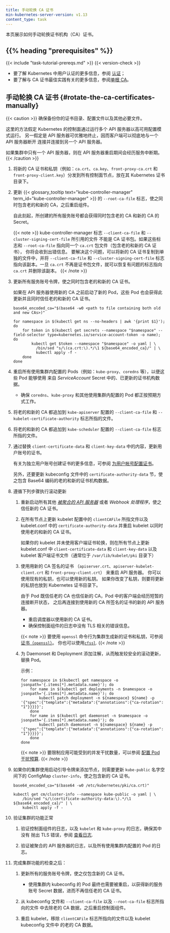 ```yaml
---
title: 手动轮换 CA 证书
min-kubernetes-server-version: v1.13
content_type: task
---
```

<!--
title: Manual Rotation of CA Certificates
min-kubernetes-server-version: v1.13
content_type: task
-->
<!-- overview -->

<!--
This page shows how to manually rotate the certificate authority (CA) certificates.
-->
本页展示如何手动轮换证书机构（CA）证书。

## {{% heading "prerequisites" %}}

{{< include "task-tutorial-prereqs.md" >}} {{< version-check >}}

<!--
- For more information about authentication in Kubernetes, see [Authenticating](/docs/reference/access-authn-authz/authentication).
- For more information about best practices for CA certificates, see [Single root CA](/docs/setup/best-practices/certificates/#single-root-ca).
-->
- 要了解 Kubernetes 中用户认证的更多信息，参阅
  [认证](/zh-cn/docs/reference/access-authn-authz/authentication)；
- 要了解与 CA 证书最佳实践有关的更多信息，参阅[单根 CA](/zh-cn/docs/setup/best-practices/certificates/#single-root-ca)。

<!-- steps -->

<!--
## Rotate the CA certificates manually
-->
## 手动轮换 CA 证书  {#rotate-the-ca-certificates-manually}

<!--
Make sure to back up your certificate directory along with configuration files and any other necessary files.

This approach assumes operation of the Kubernetes control plane in a HA configuration with multiple API servers.
Graceful termination of the API server is also assumed so clients can cleanly disconnect from one API server and reconnect to another.

Configurations with a single API server will experience unavailability while the API server is being restarted.
-->
{{< caution >}}
确保备份你的证书目录、配置文件以及其他必要文件。

这里的方法假定 Kubernetes 的控制面通过运行多个 API 服务器以高可用配置模式运行。
另一假定是 API 服务器可优雅地终止，因而客户端可以彻底地与一个 API 服务器断开
连接并连接到另一个 API 服务器。

如果集群中只有一个 API 服务器，则在 API 服务器重启期间会经历服务中断期。
{{< /caution >}}

<!--
1. Distribute the new CA certificates and private keys
   (ex: `ca.crt`, `ca.key`, `front-proxy-ca.crt`, and `front-proxy-ca.key`)
   to all your control plane nodes in the Kubernetes certificates directory.
-->
1. 将新的 CA 证书和私钥（例如：`ca.crt`、`ca.key`、`front-proxy-ca.crt` 和
   `front-proxy-client.key`）分发到所有控制面节点，放在其 Kubernetes 证书目录下。

<!--
1. Update {{< glossary_tooltip text="kube-controller-manager" term_id="kube-controller-manager" >}}'s `--root-ca-file` to
   include both old and new CA. Then restart the component.

   Any service account created after this point will get secrets that include both old and new CAs.
   
   {{< note >}}
   The files specified by the kube-controller-manager flags `--client-ca-file` and `--cluster-signing-cert-file`
   cannot be CA bundles. If these flags and `--root-ca-file` point to the same `ca.crt` file which is now a
   bundle (includes both old and new CA) you will face an error. To workaround this problem you can copy the new CA to a separate
   file and make the flags `--client-ca-file` and `--cluster-signing-cert-file` point to the copy. Once `ca.crt` is no longer
   a bundle you can restore the problem flags to point to `ca.crt` and delete the copy.
   {{< /note >}}
-->
2. 更新 {{< glossary_tooltip text="kube-controller-manager" term_id="kube-controller-manager" >}} 的
   `--root-ca-file` 标志，使之同时包含老的和新的 CA，之后重启组件。

   自此刻起，所创建的所有服务账号都会获得同时包含老的 CA 和新的 CA 的 Secret。

   {{< note >}}
   kube-controller-manager 标志 `--client-ca-file` 和 `--cluster-signing-cert-file` 所引用的文件
   不能是 CA 证书包。如果这些标志和 `--root-ca-file` 指向同一个 `ca.crt` 包文件（包含老的和新的 CA 证书），
   你将会收到出错信息。
   要解决这个问题，可以将新的 CA 证书复制到单独的文件中，并将 `--client-ca-file` 和 `--cluster-signing-cert-file` 
   标志指向该副本。一旦 `ca.crt` 不再是证书包文件，就可以恢复有问题的标志指向  `ca.crt` 并删除该副本。
   {{< /note >}}

<!--
   1. Update all service account tokens to include both old and new CA certificates.

   If any pods are started before new CA is used by API servers, they will get this update and trust both old and new CAs.
-->
3. 更新所有服务账号令牌，使之同时包含老的和新的 CA 证书。

   如果在 API 服务器使用新的 CA 之前启动了新的 Pod，这些 Pod
   也会获得此更新并且同时信任老的和新的 CA 证书。
   <!--
   ```shell
   base64_encoded_ca="$(base64 -w0 <path to file containing both old and new CAs>)"

   for namespace in $(kubectl get ns --no-headers | awk '{print $1}'); do
       for token in $(kubectl get secrets --namespace "$namespace" --field-selector type=kubernetes.io/service-account-token -o name); do
           kubectl get $token --namespace "$namespace" -o yaml | \
             /bin/sed "s/\(ca.crt:\).*/\1 ${base64_encoded_ca}/" | \
             kubectl apply -f -
       done
   done
   ```
   -->

   ```shell
   base64_encoded_ca="$(base64 -w0 <path to file containing both old and new CAs>)"

   for namespace in $(kubectl get ns --no-headers | awk '{print $1}'); do
       for token in $(kubectl get secrets --namespace "$namespace" --field-selector type=kubernetes.io/service-account-token -o name); do
           kubectl get $token --namespace "$namespace" -o yaml | \
             /bin/sed "s/\(ca.crt:\).*/\1 ${base64_encoded_ca}/" | \
             kubectl apply -f -
       done
   done
   ```
<!--
1. Restart all pods using in-cluster configs (ex: kube-proxy, coredns, etc) so they can use the updated certificate authority data from *ServiceAccount* secrets.

   * Make sure coredns, kube-proxy and other pods using in-cluster configs are working as expected.

1. Append the both old and new CA to the file against `-client-ca-file` and `-kubelet-certificate-authority` flag in the `kube-apiserver` configuration.

1. Append the both old and new CA to the file against `-client-ca-file` flag in the `kube-scheduler` configuration.
-->
4. 重启所有使用集群内配置的 Pods（例如：`kube-proxy`、`coredns` 等），以便这些 Pod 能够使用
   来自 *ServiceAccount* Secret 中的、已更新的证书机构数据。

   * 确保 `coredns`、`kube-proxy` 和其他使用集群内配置的 Pod 都正按预期方式工作。

5. 将老的和新的 CA 都追加到 `kube-apiserver` 配置的 `--client-ca-file` 和 `--kubelet-certificate-authority` 标志所指的文件。

6. 将老的和新的 CA 都追加到 `kube-scheduler` 配置的 `--client-ca-file` 标志所指的文件。

<!--
1. Update certificates for user accounts by replacing the content of `client-certificate-data` and `client-key-data` respectively.

   For information about creating certificates for individual user accounts, see
   [Configure certificates for user accounts](/docs/setup/best-practices/certificates/#configure-certificates-for-user-accounts).

   Additionally, update the `certificate-authority-data` section in the kubeconfig files,
   respectively with Base64-encoded old and new certificate authority data
-->
7. 通过替换 `client-certificate-data` 和 `client-key-data`
   中的内容，更新用户账号的证书。

   有关为独立用户账号创建证书的更多信息，可参阅
   [为用户帐号配置证书](/zh-cn/docs/setup/best-practices/certificates/#configure-certificates-for-user-accounts)。

   另外，还要更新 kubeconfig 文件中的 `certificate-authority-data`
   节，使之包含 Base64 编码的老的和新的证书机构数据。
<!--
1. Follow below steps in a rolling fashion.

   1. Restart any other *[aggregated api servers](/docs/concepts/extend-kubernetes/api-extension/apiserver-aggregation/)*
      or *webhook handlers* to trust the new CA certificates.

   1. Restart the kubelet by update the file against `clientCAFile` in kubelet configuration and
      `certificate-authority-data` in kubelet.conf to use both the old and new CA on all nodes.

      If your kubelet is not using client certificate rotation update `client-certificate-data` and
      `client-key-data` in kubelet.conf on all nodes along with the kubelet client certificate file
      usually found in `/var/lib/kubelet/pki`.
-->
8. 遵循下列步骤执行滚动更新

   1. 重新启动所有其他 *[被聚合的 API 服务器](/zh-cn/docs/concepts/extend-kubernetes/api-extension/apiserver-aggregation/)*
      或者 *Webhook 处理程序*，使之信任新的 CA 证书。

   2. 在所有节点上更新 kubelet 配置中的 `clientCAFile` 所指文件以及 kubelet.conf 中的
      `certificate-authority-data` 并重启 kubelet 以同时使用老的和新的 CA 证书。

      如果你的 kubelet 并未使用客户端证书轮换，则在所有节点上更新 kubelet.conf 中
      `client-certificate-data` 和 `client-key-data` 以及 kubelet
      客户端证书文件（通常位于 `/var/lib/kubelet/pki` 目录下）

   <!--
   1. Restart API servers with the certificates (`apiserver.crt`, `apiserver-kubelet-client.crt` and
      `front-proxy-client.crt`) signed by new CA.
      You can use the existing private keys or new private keys.
      If you changed the private keys then update these in the Kubernetes certificates directory as well.
   -->
   3. 使用用新的 CA 签名的证书
       （`apiserver.crt`、`apiserver-kubelet-client.crt` 和 `front-proxy-client.crt`）
      来重启 API 服务器。
      你可以使用现有的私钥，也可以使用新的私钥。
      如果你改变了私钥，则要将更新的私钥也放到 Kubernetes 证书目录下。

      由于 Pod 既信任老的 CA 也信任新的 CA，Pod 中的客户端会经历短暂的连接断开状态，
      之后再连接到使用新的 CA 所签名的证书的新的 API 服务器。

      <!--
      * Restart Scheduler to use the new CAs.
      * Make sure control plane components logs no TLS errors.
      -->
      * 重启调度器以使用新的 CA 证书。
      * 确保控制面组件的日志中没有 TLS 相关的错误信息。

      <!--
      To generate certificates and private keys for your cluster using the `openssl`
      command line tool, see [Certificates (`openssl`)](/docs/tasks/administer-cluster/certificates/#openssl).
      You can also use [`cfssl`](/docs/tasks/administer-cluster/certificates/#cfssl).
      -->
      {{< note >}}
      要使用 `openssl` 命令行为集群生成新的证书和私钥，可参阅
      [证书（`openssl`）](/zh-cn/docs/tasks/administer-cluster/certificates/#openssl)。
      你也可以使用[`cfssl`](/zh-cn/docs/tasks/administer-cluster/certificates/#cfssl).
      {{< /note >}}

   <!--
   1. Annotate any Daemonsets and Deployments to trigger pod replacement in a safer rolling fashion.

      Example:
   -->
   4. 为 Daemonset 和 Deployment 添加注解，从而触发较安全的滚动更新，替换 Pod。

      示例：

      ```shell
      for namespace in $(kubectl get namespace -o jsonpath='{.items[*].metadata.name}'); do
          for name in $(kubectl get deployments -n $namespace -o jsonpath='{.items[*].metadata.name}'); do
              kubectl patch deployment -n ${namespace} ${name} -p '{"spec":{"template":{"metadata":{"annotations":{"ca-rotation": "1"}}}}}';
          done
          for name in $(kubectl get daemonset -n $namespace -o jsonpath='{.items[*].metadata.name}'); do
              kubectl patch daemonset -n ${namespace} ${name} -p '{"spec":{"template":{"metadata":{"annotations":{"ca-rotation": "1"}}}}}';
          done
      done
      ```

      <!--
      To limit the number of concurrent disruptions that your application experiences,
      see [configure pod disruption budget](/docs/tasks/run-application/configure-pdb/).
      -->
      {{< note >}}
      要限制应用可能受到的并发干扰数量，可以参阅
      [配置 Pod 干扰预算](/zh-cn/docs/tasks/run-application/configure-pdb/).
      {{< /note >}}
<!--
1. If your cluster is using bootstrap tokens to join nodes, update the ConfigMap `cluster-info` in the `kube-public` namespace with new CA.
-->
9. 如果你的集群使用启动引导令牌来添加节点，则需要更新 `kube-public` 名字空间下的
   ConfigMap `cluster-info`，使之包含新的 CA 证书。

   ```shell
   base64_encoded_ca="$(base64 -w0 /etc/kubernetes/pki/ca.crt)"

   kubectl get cm/cluster-info --namespace kube-public -o yaml | \
       /bin/sed "s/\(certificate-authority-data:\).*/\1 ${base64_encoded_ca}/" | \
       kubectl apply -f -
   ```
<!--
1. Verify the cluster functionality.

   1. Validate the logs from control plane components, along with the kubelet and the
      kube-proxy are not throwing any tls errors, see
       [looking at the logs](/docs/tasks/debug/debug-cluster/#looking-at-logs).

   1. Validate logs from any aggregated api servers and pods using in-cluster config.
-->
10. 验证集群的功能正常

    1. 验证控制面组件的日志，以及 `kubelet` 和 `kube-proxy` 的日志，确保其中没有
       抛出 TLS 错误，参阅
       [查看日志](/zh-cn/docs/tasks/debug/debug-cluster/#looking-at-logs).

    2. 验证被聚合的 API 服务器的日志，以及所有使用集群内配置的 Pod 的日志。

<!--
1. Once the cluster functionality is successfully verified:

   1. Update all service account tokens to include new CA certificate only.

      * All pods using an in-cluster kubeconfig will eventually need to be restarted to pick up the new SA secret for the old CA to be completely untrusted.

   1. Restart the control plane components by removing the old CA from the kubeconfig files and the files against `--client-ca-file`, `--root-ca-file` flags resp.

   1. Restart kubelet by removing the old CA from file against the `clientCAFile` flag and kubelet kubeconfig file.
-->
11. 完成集群功能的检查之后：

    1. 更新所有的服务账号令牌，使之仅包含新的 CA 证书。

       * 使用集群内 kubeconfig 的 Pod 最终也需要被重启，以获得新的服务账号 Secret
         数据，进而不再信任老的 CA 证书。

    1. 从 kubeconfig 文件和 `--client-ca-file` 以及 `--root-ca-file` 标志所指向的文件
       中去除老的 CA 数据，之后重启控制面组件。

    1. 重启 kubelet，移除 `clientCAFile` 标志所指向的文件以及 kubelet kubeconfig 文件中
       的老的 CA 数据。
